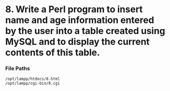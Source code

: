 # 8. Write a Perl program to insert name and age information entered by the user into a table created using MySQL and to display the current contents of this table.
### File Paths
`/opt/lampp/htdocs/8.html` <br>
`/opt/lampp/cgi-bin/8.cgi`
